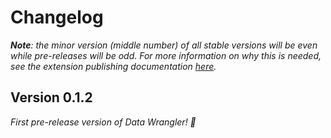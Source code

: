 # Changelog

_**Note**: the minor version (middle number) of all stable versions will be even while pre-releases will be odd. For more information on why this is needed, see the extension publishing documentation [here](https://code.visualstudio.com/api/working-with-extensions/publishing-extension#prerelease-extensions)._

## Version 0.1.2

_First pre-release version of Data Wrangler! 🎉_
